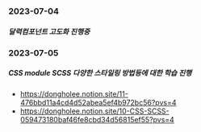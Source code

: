 ###  2023-07-04
##### 달력컴포넌트 고도화 진행중

### 2023-07-05
##### CSS module SCSS 다양한 스타일링 방법등에 대한 학습 진행
- https://dongholee.notion.site/11-476bbd11a4cd4d52abea5ef4b972bc56?pvs=4
- https://dongholee.notion.site/10-CSS-SCSS-059473180baf46fe8cbd34d56815ef55?pvs=4
